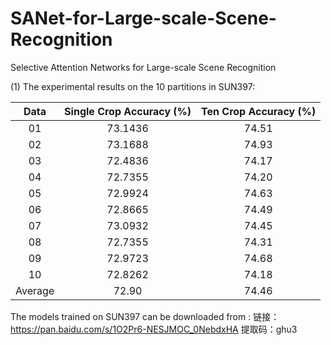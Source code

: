 # SANet-for-Large-scale-Scene-Recognition
 Selective Attention Networks for Large-scale Scene Recognition
 
(1) The experimental results on the 10 partitions in SUN397: 
 
| Data | Single Crop Accuracy (%) | Ten Crop Accuracy (%) |
| :------: | :------: | :------: |
| 01 | 73.1436 | 74.51 |
| 02 | 73.1688 | 74.93 |
| 03 | 72.4836 | 74.17 |
| 04 | 72.7355 | 74.20 |
| 05 | 72.9924 | 74.63 |
| 06 | 72.8665 | 74.49 |
| 07 | 73.0932 | 74.45 |
| 08 | 72.7355 | 74.31 |
| 09 | 72.9723 | 74.68 |
| 10 | 72.8262 | 74.18 |
| Average | 72.90 | 74.46 |

The models trained on SUN397 can be downloaded from :
链接：https://pan.baidu.com/s/1O2Pr6-NESJMOC_0NebdxHA 
提取码：ghu3 
